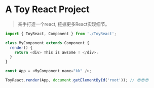 # A Toy React Project

> 亲手打造一个react, 挖掘更多React实现细节。

```js
import { ToyReact, Component } from './ToyReact';

class MyComponent extends Component {
  render() {
    return <div> This is awsome ! </div>;
  }
}

const App = <MyComponent name="kk" />;

ToyReact.render(App, document.getElementById('root')); // 😍😍😍
```
